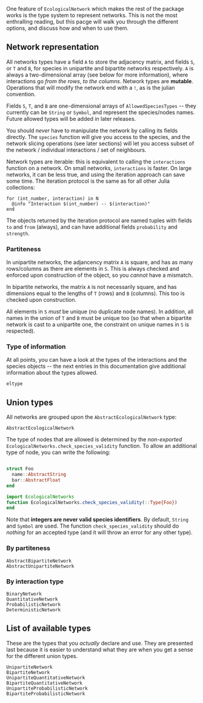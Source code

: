 One feature of `EcologicalNetwork` which makes the rest of the package works is
the type system to represent networks. This is not the most enthralling reading,
but this pacge will walk you through the different options, and discuss how and
when to use them.

## Network representation

All networks types have a field `A` to store the adjacency matrix, and fields
`S`, or `T` and `B`, for species in unipartite and bipartite networks
respectively. `A` is always a two-dimensional array (see below for more
information), where interactions go *from the rows*, *to the columns*. Network
types are **mutable**. Operations that will modify the network end with a `!`,
as is the julian convention.

Fields `S`, `T`, and `B` are one-dimensional arrays of `AllowedSpeciesTypes` --
they currently can be `String` or `Symbol`, and represent the species/nodes
names. Future allowed types will be added in later releases.

You should *never* have to manipulate the network by calling its fields
directly. The `species` function will give you access to the species, and the
network slicing operations (see later sections) will let you access subset of
the network / individual interactions / set of neighbours.

Network types are iterable: this is equivalent to calling the `interactions`
function on a network. On small networks, `interactions` is faster. On large
networks, it can be less true, and using the iteration approach can save some
time. The iteration protocol is the same as for all other Julia collections:

~~~
for (int_number, interaction) in N
  @info "Interaction $(int_number) -- $(interaction)"
end
~~~

The objects returned by the iteration protocol are named tuples with fields `to`
and `from` (always), and can have additional fields `probability` and
`strength`.

### Partiteness

In unipartite networks, the adjancency matrix `A` is square, and has as many
rows/columns as there are elements in `S`. This is always checked and enforced
upon construction of the object, so you *cannot* have a mismatch.

In bipartite networks, the matrix `A` is not necessarily square, and has
dimensions equal to the lengths of `T` (rows) and `B` (columns). This too is
checked upon construction.

All elements in `S` *must* be unique (no duplicate node names). In addition, all
names in the union of `T` and `B` must be unique too (so that when a bipartite
network is cast to a unipartite one, the constraint on unique names in `S` is
respected).

### Type of information

At all points, you can have a look at the types of the interactions and the
species objects -- the next entries in this documentation give additional
information about the types allowed.

```@docs
eltype
```

## Union types

All networks are grouped upon the `AbstractEcologicalNetwork` type:

```@docs
AbstractEcologicalNetwork
```

The type of nodes that are allowed is determined by the *non-exported*
`EcologicalNetworks.check_species_validity` function. To allow an additional type of
node, you can write the following:

~~~ julia

struct Foo
  name::AbstractString
  bar::AbstractFloat
end

import EcologicalNetworks
function EcologicalNetworks.check_species_validity(::Type{Foo})
end
~~~

Note that **integers are never valid species identifiers**. By default, `String`
and `Symbol` are used. The function `check_species_validity` should do *nothing*
for an accepted type (and it will throw an error for any other type).

### By partiteness

```@docs
AbstractBipartiteNetwork
AbstractUnipartiteNetwork
```

### By interaction type

```@docs
BinaryNetwork
QuantitativeNetwork
ProbabilisticNetwork
DeterministicNetwork
```


## List of available types

These are the types that you *actually* declare and use. They are presented last
because it is easier to understand what they are when you get a sense for the
different union types.

```@docs
UnipartiteNetwork
BipartiteNetwork
UnipartiteQuantitativeNetwork
BipartiteQuantitativeNetwork
UnipartiteProbabilisticNetwork
BipartiteProbabilisticNetwork
```
